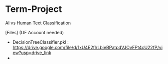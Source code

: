 # Term-Project
AI vs Human Text Classification


[Files] (UF Account needed)
* DecisionTreeClassifier.pkl : https://drive.google.com/file/d/1xU4E2flrLbieBPatpdVJOyFPt4cU22fP/view?usp=drive_link
* 
